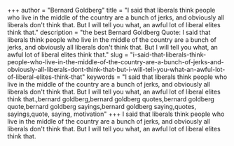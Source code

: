 +++
author = "Bernard Goldberg"
title = "I said that liberals think people who live in the middle of the country are a bunch of jerks, and obviously all liberals don't think that. But I will tell you what, an awful lot of liberal elites think that."
description = "the best Bernard Goldberg Quote: I said that liberals think people who live in the middle of the country are a bunch of jerks, and obviously all liberals don't think that. But I will tell you what, an awful lot of liberal elites think that."
slug = "i-said-that-liberals-think-people-who-live-in-the-middle-of-the-country-are-a-bunch-of-jerks-and-obviously-all-liberals-dont-think-that-but-i-will-tell-you-what-an-awful-lot-of-liberal-elites-think-that"
keywords = "I said that liberals think people who live in the middle of the country are a bunch of jerks, and obviously all liberals don't think that. But I will tell you what, an awful lot of liberal elites think that.,bernard goldberg,bernard goldberg quotes,bernard goldberg quote,bernard goldberg sayings,bernard goldberg saying,quotes, sayings,quote, saying, motivation"
+++
I said that liberals think people who live in the middle of the country are a bunch of jerks, and obviously all liberals don't think that. But I will tell you what, an awful lot of liberal elites think that.
